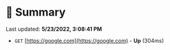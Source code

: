 # 📖 Summary
Last updated: **5/23/2022, 3:08:41 PM**

- `GET` [https://google.com](https://google.com) - **Up** (304ms)
